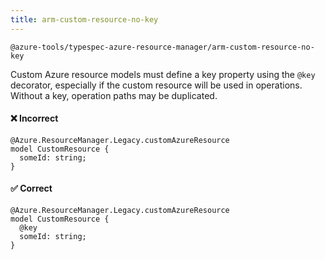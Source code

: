 ```yaml
---
title: arm-custom-resource-no-key
---
```


```text title=- Full name-
@azure-tools/typespec-azure-resource-manager/arm-custom-resource-no-key
```

Custom Azure resource models must define a key property using the `@key` decorator, especially if the custom resource will be used in operations. Without a key, operation paths may be duplicated.

#### ❌ Incorrect

```tsp
@Azure.ResourceManager.Legacy.customAzureResource
model CustomResource {
  someId: string;
}
```

#### ✅ Correct

```tsp
@Azure.ResourceManager.Legacy.customAzureResource
model CustomResource {
  @key
  someId: string;
}
```
